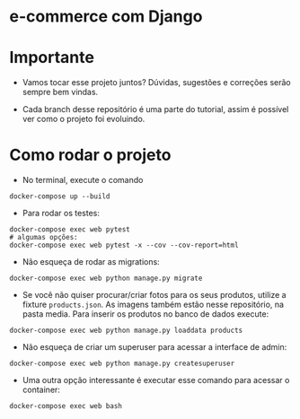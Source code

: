 # e-commerce com Django

# Importante

- Vamos tocar esse projeto juntos? Dúvidas, sugestões e correções serão sempre bem vindas.

- Cada branch desse repositório é uma parte do tutorial, assim é possível ver como o projeto foi evoluindo.

# Como rodar o projeto

- No terminal, execute o comando
```
docker-compose up --build
```

- Para rodar os testes:
```
docker-compose exec web pytest
# algumas opções:
docker-compose exec web pytest -x --cov --cov-report=html
```

- Não esqueça de rodar as migrations:
```
docker-compose exec web python manage.py migrate
```

- Se você não quiser procurar/criar fotos para os seus produtos, utilize a fixture `products.json`. As imagens também estão nesse repositório, na pasta media. Para inserir os produtos no banco de dados execute:
```
docker-compose exec web python manage.py loaddata products
```

- Não esqueça de criar um superuser para acessar a interface de admin:
```
docker-compose exec web python manage.py createsuperuser
```

- Uma outra opção interessante é executar esse comando para acessar o container:
```
docker-compose exec web bash